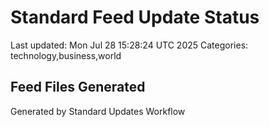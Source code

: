 # Standard Feed Update Status
Last updated: Mon Jul 28 15:28:24 UTC 2025
Categories: technology,business,world

## Feed Files Generated

Generated by Standard Updates Workflow
